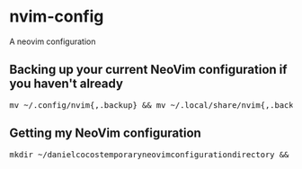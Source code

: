 # nvim-config
A neovim configuration
## Backing up your current NeoVim configuration if you haven't already
<pre>mv ~/.config/nvim{,.backup} && mv ~/.local/share/nvim{,.backup} && mv ~/.local/state/nvim{,.backup} && mv ~/.cache/nvim{,.backup}</pre>
## Getting my NeoVim configuration
<pre>mkdir ~/danielcocostemporaryneovimconfigurationdirectory && cd ~/danielcocostemporaryneovimconfigurationdirectory && git clone https://github.com/Daniel-Cocos/nvim-config && mkdir -p ~/.config/nvim && cp -r ~/danielcocostemporaryneovimconfigurationdirectory/nvim-config/.config/nvim/* ~/.config/nvim/ && cd && rm -rf danielcocostemporaryneovimconfigurationdirectory</pre>
